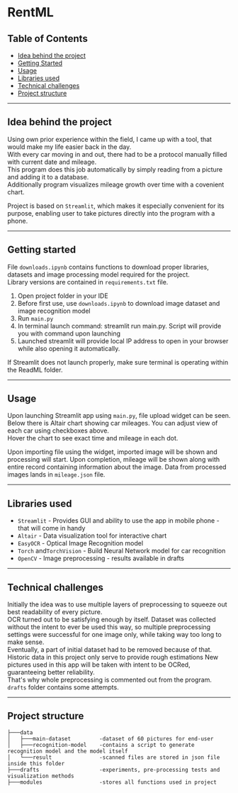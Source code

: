 # RentML

## Table of Contents

- [Idea behind the project](#idea)
- [Getting Started](#getting_started)
- [Usage](#usage)
- [Libraries used](#libraries)
- [Technical challenges](#challenges)
- [Project structure](#structure)
---
## Idea behind the project<a name = "idea"></a>
Using own prior experience within the field, I came up with a tool, that would make my life easier back in the day.\
With every car moving in and out, there had to be a protocol manually filled with current date and mileage.\
This program does this job automatically by simply reading from a picture and adding it to a database.\
Additionally program visualizes mileage growth over time with a covenient chart. 

Project is based on ```Streamlit```, which makes it especially convenient for its purpose, enabling user to take pictures directly into the program with a phone.

---
## Getting started <a name = "getting_started"></a>
File ```downloads.ipynb``` contains functions to download proper libraries, datasets and image processing model required for the project.\
Library versions are contained in ```requirements.txt``` file.

1. Open project folder in your IDE
2. Before first use, use ```downloads.ipynb``` to download image dataset and image recognition model
3. Run ```main.py```
4. In terminal launch command: streamlit run main.py. Script will provide you with command upon launching
5. Launched streamlit will provide local IP address to open in your browser while also opening it automatically.

If Streamlit does not launch properly, make sure terminal is operating within the ReadML folder.

---
## Usage <a name = "usage"></a>

Upon launching Streamlit app using ```main.py```, file upload widget can be seen. \
Below there is Altair chart showing car mileages. You can adjust view of each car using checkboxes above. \
Hover the chart to see exact time and mileage in each dot.


Upon importing file using the widget, imported image will be shown and processing will start. Upon completion, mileage will be shown along with entire record containing information about the image. Data from processed images lands in ```mileage.json``` file.


---
## Libraries used <a name = "libraries"></a>
- ```Streamlit``` - Provides GUI and ability to use the app in mobile phone - that will come in handy
- ```Altair``` - Data visualization tool for interactive chart
- ```EasyOCR``` - Optical Image Recognition model
- ```Torch``` and```TorchVision``` - Build Neural Network model for car recognition
- ```OpenCV``` - Image preprocessing - results available in drafts



---
## Technical challenges<a name = "challenges"></a>
Initially the idea was to use multiple layers of preprocessing to squeeze out best readability of every picture.\
OCR turned out to be satisfying enough by itself. Dataset was collected without the intent to ever be used this way, so multiple preprocessing settings were successful for one image only, while taking way too long to make sense. \
Eventually, a part of initial dataset had to be removed because of that. \
Historic data in this project only serve to provide rough estimations 
New pictures used in this app will be taken with intent to be OCRed, guaranteeing better reliability. \
That's why whole preprocessing is commented out from the program. ```drafts``` folder contains some attempts.

---
## Project structure<a name = "structure"></a>
```
├───data
│   ├───main-dataset         -dataset of 60 pictures for end-user
│   ├───recognition-model    -contains a script to generate recognition model and the model itself
│   └───result               -scanned files are stored in json file inside this folder
├───drafts                   -experiments, pre-processing tests and visualization methods
├───modules                  -stores all functions used in project
```
